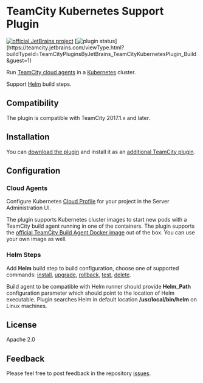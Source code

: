 # TeamCity Kubernetes Support Plugin
[![official JetBrains project](http://jb.gg/badges/official.svg)](https://plugins.jetbrains.com/plugin/9818-kubernetes-cloud-support)
[![plugin status](https://teamcity.jetbrains.com/app/rest/builds/buildType:(id:TeamCityPluginsByJetBrains_TeamCityKubernetesPlugin_Build)/statusIcon.svg)](https://teamcity.jetbrains.com/viewType.html?buildTypeId=TeamCityPluginsByJetBrains_TeamCityKubernetesPlugin_Build&guest=1)

Run [TeamCity cloud agents](https://confluence.jetbrains.com/display/TCD10/TeamCity+Integration+with+Cloud+Solutions) in a [Kubernetes](https://kubernetes.io/) cluster. 

Support [Helm](https://docs.helm.sh/) build steps.

## Compatibility

The plugin is compatible with TeamCity 2017.1.x and later.

## Installation

You can [download the plugin](https://teamcity.jetbrains.com/guestAuth/app/rest/builds/buildType:TeamCityPluginsByJetBrains_TeamCityKubernetesPlugin_Build,tags:release/artifacts/content/teamcity-kubernetes-plugin.zip) and install it as an [additional TeamCity plugin](https://confluence.jetbrains.com/display/TCDL/Installing+Additional+Plugins).

## Configuration

### Cloud Agents

Configure Kubernetes [Cloud Profile](https://confluence.jetbrains.com/display/TCD10/Agent+Cloud+Profile#AgentCloudProfile-ConfiguringCloudProfile) for your project in the Server Administration UI.

The plugin supports Kubernetes cluster images to start new pods with a TeamCity build agent running in one of the containers. The plugin supports the [official TeamCity Build Agent Docker image](https://hub.docker.com/r/jetbrains/teamcity-agent) out of the box. You can use your own image as well.

### Helm Steps

Add **Helm** build step to build configuration, choose one of supported commands: [install](https://docs.helm.sh/helm/#helm-install), [upgrade](https://docs.helm.sh/helm/#helm-upgrade), [rollback](https://docs.helm.sh/helm/#helm-rollback), [test](https://docs.helm.sh/helm/#helm-test), [delete](https://docs.helm.sh/helm/#helm-delete). 

Build agent to be compatible with Helm runner should provide **Helm_Path** configuration parameter which should point to the location of Helm executable. 
Plugin searches Helm in default location **/usr/local/bin/helm** on Linux machines.

## License

Apache 2.0

## Feedback

Please feel free to post feedback in the repository [issues](https://github.com/JetBrains/teamcity-kubernetes-plugin/issues).
